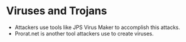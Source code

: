 # Viruses and Trojans

- Attackers use tools like JPS Virus Maker to accomplish this attacks. 
- Prorat.net is another tool attackers use to create viruses. 
